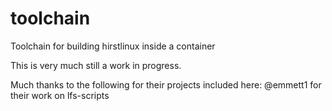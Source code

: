 # toolchain
Toolchain for building hirstlinux inside a container

This is very much still a work in progress. 

Much thanks to the following for their projects included here:
@emmett1 for their work on lfs-scripts